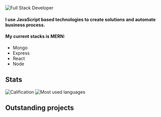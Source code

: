 ![Full Stack Developer](https://i.ibb.co/BBB9RbJ/presentation.png)

#### I use JavaScript based technologies to create solutions and automate business process.
#### My current stacks is MERN:
* Mongo
* Express
* React
* Node

## Stats
![Calification](https://github-readme-stats.vercel.app/api/top-langs/?username=r4rmas&layout=compact&show_icons=true&theme=tokyonight)
![Most used languages](https://github-readme-stats.vercel.app/api?username=r4rmas&show_icons=true&theme=tokyonight)

## Outstanding projects

